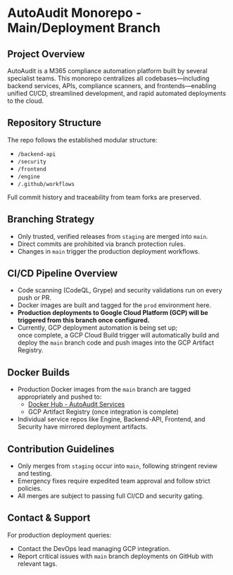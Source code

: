 # AutoAudit Monorepo - Main/Deployment Branch

## Project Overview
AutoAudit is a M365 compliance automation platform built by several specialist teams. This monorepo centralizes all codebases—including backend services, APIs, compliance scanners, and frontends—enabling unified CI/CD, streamlined development, and rapid automated deployments to the cloud.

## Repository Structure
The repo follows the established modular structure:  
- `/backend-api`  
- `/security`  
- `/frontend`  
- `/engine`  
- `/.github/workflows`

Full commit history and traceability from team forks are preserved.

## Branching Strategy  
- Only trusted, verified releases from `staging` are merged into `main`.
- Direct commits are prohibited via branch protection rules.
- Changes in `main` trigger the production deployment workflows.

## CI/CD Pipeline Overview  
- Code scanning (CodeQL, Grype) and security validations run on every push or PR.
- Docker images are built and tagged for the `prod` environment here.
- **Production deployments to Google Cloud Platform (GCP) will be triggered from this branch once configured.**
- Currently, GCP deployment automation is being set up;  
  once complete, a GCP Cloud Build trigger will automatically build and deploy the `main` branch code and push images into the GCP Artifact Registry.

## Docker Builds  
- Production Docker images from the `main` branch are tagged appropriately and pushed to:  
  - [Docker Hub - AutoAudit Services](https://hub.docker.com/u/autoauditservices)  
  - GCP Artifact Registry (once integration is complete)  
- Individual service repos like Engine, Backend-API, Frontend, and Security have mirrored deployment artifacts.

## Contribution Guidelines  
- Only merges from `staging` occur into `main`, following stringent review and testing.  
- Emergency fixes require expedited team approval and follow strict policies.  
- All merges are subject to passing full CI/CD and security gating.

## Contact & Support  
For production deployment queries:  
- Contact the DevOps lead managing GCP integration.  
- Report critical issues with `main` branch deployments on GitHub with relevant tags.
